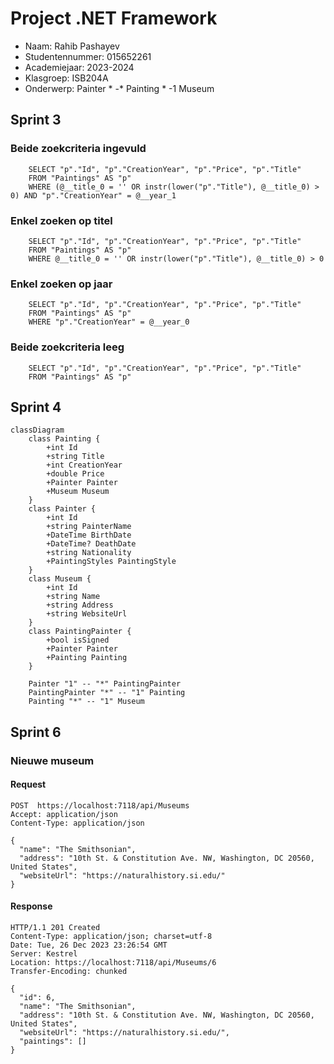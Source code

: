 # Project .NET Framework

* Naam: Rahib Pashayev
* Studentennummer: 015652261
* Academiejaar: 2023-2024
* Klasgroep: ISB204A
* Onderwerp: Painter \* -\* Painting \* -1 Museum

## Sprint 3

### Beide zoekcriteria ingevuld
```sqlite
    SELECT "p"."Id", "p"."CreationYear", "p"."Price", "p"."Title"
    FROM "Paintings" AS "p"
    WHERE (@__title_0 = '' OR instr(lower("p"."Title"), @__title_0) > 0) AND "p"."CreationYear" = @__year_1
```
### Enkel zoeken op titel
```sqlite
    SELECT "p"."Id", "p"."CreationYear", "p"."Price", "p"."Title"
    FROM "Paintings" AS "p"
    WHERE @__title_0 = '' OR instr(lower("p"."Title"), @__title_0) > 0
```
### Enkel zoeken op jaar
```sqlite
    SELECT "p"."Id", "p"."CreationYear", "p"."Price", "p"."Title"
    FROM "Paintings" AS "p"
    WHERE "p"."CreationYear" = @__year_0
```
### Beide zoekcriteria leeg
```sqlite
    SELECT "p"."Id", "p"."CreationYear", "p"."Price", "p"."Title"
    FROM "Paintings" AS "p"
```

## Sprint 4

```mermaid
classDiagram
    class Painting {
        +int Id
        +string Title
        +int CreationYear
        +double Price
        +Painter Painter
        +Museum Museum
    }
    class Painter {
        +int Id
        +string PainterName
        +DateTime BirthDate
        +DateTime? DeathDate
        +string Nationality
        +PaintingStyles PaintingStyle
    }
    class Museum {
        +int Id
        +string Name
        +string Address
        +string WebsiteUrl
    }
    class PaintingPainter {
        +bool isSigned
        +Painter Painter
        +Painting Painting
    }
    
    Painter "1" -- "*" PaintingPainter
    PaintingPainter "*" -- "1" Painting
    Painting "*" -- "1" Museum
```

## Sprint 6

### Nieuwe museum

#### Request
```http request
POST  https://localhost:7118/api/Museums
Accept: application/json
Content-Type: application/json

{
  "name": "The Smithsonian",
  "address": "10th St. & Constitution Ave. NW, Washington, DC 20560, United States",
  "websiteUrl": "https://naturalhistory.si.edu/"
}
```

#### Response
```http request
HTTP/1.1 201 Created
Content-Type: application/json; charset=utf-8
Date: Tue, 26 Dec 2023 23:26:54 GMT
Server: Kestrel
Location: https://localhost:7118/api/Museums/6
Transfer-Encoding: chunked

{
  "id": 6,
  "name": "The Smithsonian",
  "address": "10th St. & Constitution Ave. NW, Washington, DC 20560, United States",
  "websiteUrl": "https://naturalhistory.si.edu/",
  "paintings": []
}
```